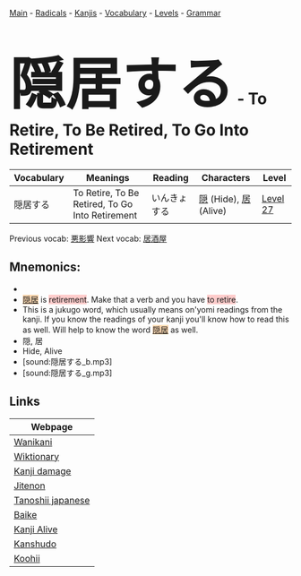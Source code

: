 <style> bigfont {font-size: 100px}</style>
[Main](../README.md) -
[Radicals](../radicals.md) -
[Kanjis](../kanjis.md) -
[Vocabulary](../vocabulary.md) -
[Levels](../levels.md) -
[Grammar](../grammar.md)
# <bigfont> 隠居する</bigfont> - To Retire, To Be Retired, To Go Into Retirement 

| Vocabulary | Meanings | Reading | Characters | Level |
| --- | --- | --- | --- | --- |
| 隠居する | To Retire, To Be Retired, To Go Into Retirement | いんきょする |  [隠](../kanjis/隠.md) (Hide), [居](../kanjis/居.md) (Alive) | [Level 27](../levels/wk_level27.md) |

Previous vocab: [悪影響](悪影響.md) Next vocab: [居酒屋](居酒屋.md) 

## Mnemonics:

* 
* <span style="background-color:#fed8b1"> [隠居](https://jisho.org/search/隠居)</span> is <span style="background-color:#ffcccb"> retirement</span>. Make that a verb and you have <span style="background-color:#ffcccb"> to retire</span>.
* This is a jukugo word, which usually means on'yomi readings from the kanji. If you know the readings of your kanji you'll know how to read this as well. Will help to know the word <span style="background-color:#fed8b1"> [隠居](https://jisho.org/search/隠居)</span> as well.
* 隠, 居
* Hide, Alive
* [sound:隠居する_b.mp3]
* [sound:隠居する_g.mp3]


## Links 

| Webpage |
| --- |
| [Wanikani          ](https://www.wanikani.com/kanji/隠居する) |
| [Wiktionary        ](https://en.wiktionary.org/wiki/隠居する) |
| [Kanji damage      ](http://www.kanjidamage.com/kanji/search?utf8=✓&q=隠居する) |
| [Jitenon           ](https://jitenon.com/kanji/隠居する) |
| [Tanoshii japanese ](https://www.tanoshiijapanese.com/dictionary/kanji.cfm?k=隠居する) |
| [Baike             ](https://baike.baidu.com/item/隠居する) |
| [Kanji Alive       ](https://app.kanjialive.com/隠居する) |
| [Kanshudo          ](https://www.kanshudo.com/searchmn?q=隠居する) |
| [Koohii            ](https://kanji.koohii.com/study/kanji/隠居する) |
